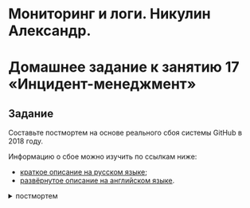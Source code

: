 # Мониторинг и логи. Никулин Александр. 
# Домашнее задание к занятию 17 «Инцидент-менеджмент»

## Задание

Составьте постмортем на основе реального сбоя системы GitHub в 2018 году.

Информацию о сбое можно изучить по ссылкам ниже:

* [краткое описание на русском языке](https://habr.com/ru/post/427301/);
* [развёрнутое описание на английском языке](https://github.blog/2018-10-30-oct21-post-incident-analysis/).

<details>
  <summary>постмортем</summary>

  | Краткое описание инцидента |Сбой сетевого раздела с последующим сбоем БД, что привело к появлению непоследовательной информации на сайте github.com|
  |Предшествующие события|Плановые работы по техническому обслуживанию по замене неисправного оптического оборудования 100G|
  |Причина инцидента|Потеря соединения между сетевым узлом на восточном побережье США и основным центром обработки данных на восточном побережье США|
  |Воздействие|Деградация части предоставления сервиса на 24 часа и 11 минут|
  |Обнаружение|2018 21 октября 22:54 UTC внутренние системы мониторинга начали генерировать оповещения, указывающие на многочисленные сбои в работе система|
  |Реакция|В 23:02 UTC инженеры группы быстрого реагирования определили, что топологии многочисленных кластеров баз данных находятся в неожиданном состоянии. Запрос к API Orchestrator показал топологию репликации базы данных, которая включала только серверы из центра обработки данных на западном побережье США. В 23:09 UTC группа реагирования перевела сайт в желтый статус. Это действие автоматически перевело ситуацию в активный инцидент и отправило предупреждение координатору инцидента. В 23:11 UTC подключился координатор инцидентов и через две минуты изменил статус решения на красный.|
  |Восстановление|2018 22 октября 00:05 UTC Разработан план восстановления - восстановление данных из резервных копий, синхронизация реплик на обеих площадках, возврат к стабильной топологии обслуживания, а затем возобновление обработки заданий в очереди.|
  |Таймлайн|
    - **2018-10-21 22:52 UTC** Кратковременная потеря соединения между центрами обработки данных, начало деградации кластера БД
    - **2018-10-21 22:54 UTC** Генерация оповещений внутренней системы мониторинга
    - 2018-10-21 23:02 UTC Подтверждение проблемы инженерами
    - 2018-10-21 23:07 UTC Блокировка внутренних инструментов развертывания
    - 2018-10-21 23:09 UTC Изменение статуса сервиса на желтый
    - 2018-10-21 23:11 UTC Привлечение координатора инцидентов, изменение статуса сервиса на красный
    - 2018-10-21 23:13 UTC Обнаружение конкретной проблемы с кластерами БД
    - 2018-10-21 23:19 UTC Частичная контролируемая остановка выполнения заданий, выполняющих запись метаданных в БД
    - 2018-10-22 00:05 UTC Разработка плана по восстановлению данных из резервных копий
    - 2018-10-22 00:41 UTC Начало процесса восстановления данных из резервных копий
    - 2018-10-22 06:51 UTC Начало второго этапа восстановления данных из резервных копий
    - 2018-10-22 07:46 UTC Публикация сообщения с описанием сбоя в блоге
    - 2018-10-22 11:12 UTC Завершение процесса восстановления данных. Начало процесса реплицирования данных между кластерами. Улучшение отзывчивости работы сайта
    - 2018-10-22 13:15 UTC Предоставление дополнительных реплик чтения MySQL в общедоступном облаке Восточного побережья США для уменьшения задержи репликации на чтение.
    - 2018-10-22 16:24 UTC Завершение синхронизации реплик. Статус сервисов сохранен на красном уровне, чтобы закончить процессы, накопившиеся за время сбоя.
    - 2018-10-22 16:45 UTC Обработка фоновых задач, накопившихся за время аварии. Удаление устаревших задач.
    - 2018-10-22 23:03 UTC Все ожидающие сборки веб-перехватчиков и страниц были обработаны, а целостность и правильная работа всех систем подтверждены. Статус сайта изменился на зеленый. Восстановление работы сервиса в штатном режиме.
  |
  |Последующие действия|Были проанализированы бинарные записи восстановления MySQL для восстановления записей, не скопированных в ЦОД Западного побережья. Были внесены изменения в настройки оркестровщика, так, чтобы предотвратить распространение основных баз данных за пределы региональных границ. Ускорен переход на новый механизм отчетов статуса предоставления сервиса. За несколько недель до инцидента начата общекорпоративная инициатива по поддержке обслуживания трафика GitHub из нескольких ЦОД, поддержка резервирования N+1. Внедрение практики проверки негативных сценариев до того, как они произойдут.|
  
</details>

